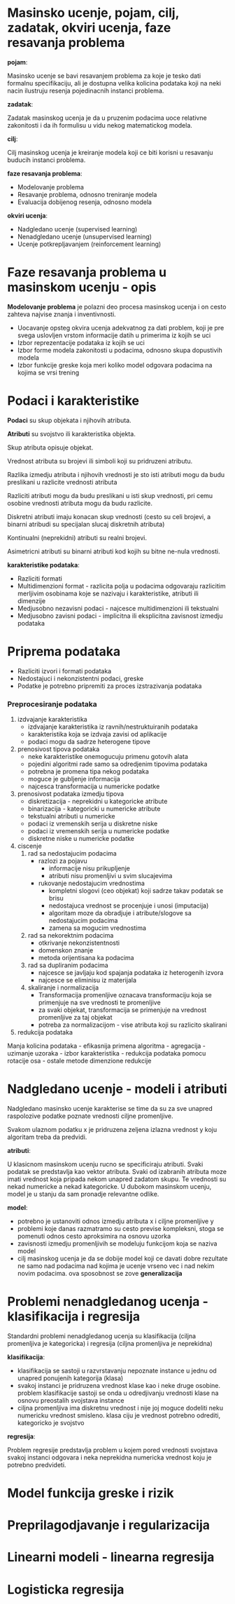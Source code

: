 # Masinsko ucenje, pojam, cilj, zadatak, okviri ucenja, faze resavanja problema

**pojam**:

Masinsko ucenje se bavi resavanjem problema za koje je tesko dati formalnu
specifikaciju, ali je dostupna velika kolicina podataka
koji na neki nacin ilustruju resenja pojedinacnih instanci problema.

**zadatak**:

Zadatak masinskog ucenja je da u pruzenim podacima uoce relativne zakonitosti
i da ih formulisu u vidu nekog matematickog modela.

**cilj**:

Cilj masinskog ucenja je kreiranje modela koji ce biti korisni u resavanju
buducih instanci problema.

**faze resavanja problema**:

- Modelovanje problema
- Resavanje problema, odnosno treniranje modela
- Evaluacija dobijenog resenja, odnosno modela

**okviri ucenja**:

- Nadgledano ucenje (supervised learning)
- Nenadgledano ucenje (unsupervised learning)
- Ucenje potkrepljavanjem (reinforcement learning)

# Faze resavanja problema u masinskom ucenju - opis

**Modelovanje problema** je polazni deo procesa masinskog ucenja
i on cesto zahteva najvise znanja i inventivnosti.

- Uocavanje opsteg okvira ucenja adekvatnog za dati problem,
  koji je pre svega uslovljen vrstom informacije datih u
  primerima iz kojih se uci
- Izbor reprezentacije podataka iz kojih se uci
- Izbor forme modela zakonitosti u podacima,
  odnosno skupa dopustivih modela
- Izbor funkcije greske koja meri koliko model odgovara podacima
  na kojima se vrsi trening


# Podaci i karakteristike

**Podaci** su skup objekata i njihovih atributa.

**Atributi** su svojstvo ili karakteristika objekta.

Skup atributa opisuje objekat.

Vrednost atributa su brojevi ili simboli
koji su pridruzeni atributu.

Razlika izmedju atributa i njihovih vrednosti je sto
isti atributi mogu da budu preslikani u razlicite vrednosti atributa

Razliciti atributi mogu da budu preslikani u isti skup vrednosti,
pri cemu osobine vrednosti atributa mogu da budu razlicite.

Diskretni atributi imaju konacan skup vrednosti
(cesto su celi brojevi, a binarni atribudi su specijalan slucaj
diskretnih atributa)

Kontinualni (neprekidni) atributi su realni brojevi.

Asimetricni atributi su binarni atributi kod kojih su bitne ne-nula vrednosti.

**karakteristike podataka**:

- Razliciti formati
- Multidimenzioni format - razlicita polja u podacima odgovaraju
  razlicitim merljivim osobinama koje se nazivaju i karakteristike,
  atributi ili dimenzije
- Medjusobno nezavisni podaci - najcesce multidimenzioni ili tekstualni
- Medjusobno zavisni podaci - implicitna ili eksplicitna zavisnost izmedju podataka 


# Priprema podataka

- Razliciti izvori i formati podataka
- Nedostajuci i nekonzistentni podaci, greske
- Podatke je potrebno pripremiti za proces izstrazivanja podataka

### Preprocesiranje podataka

1. izdvajanje karakteristika
	- izdvajanje karakteristika iz ravnih/nestruktuiranih podataka
	- karakteristika koja se izdvaja zavisi od aplikacije
	- podaci mogu da sadrze heterogene tipove
2. prenosivost tipova podataka
	- neke karakteristike onemogucuju primenu gotovih alata
	- pojedini algoritmi rade samo sa odredjenim tipovima podataka
	- potrebna je promena tipa nekog podataka
	- moguce je gubljenje informacija
	- najcesca transformacija u numericke podatke
3. prenosivost podataka izmedju tipova
	- diskretizacija - neprekidni u kategoricke atribute
	- binarizacija - kategoricki u numericke atribute
	- tekstualni atributi u numericke
	- podaci iz vremenskih serija u diskretne niske
	- podaci iz vremenskih serija u numericke podatke
	- diskretne niske u numericke podatke
4. ciscenje
	1. rad sa nedostajucim podacima
		- razlozi za pojavu
			- informacije nisu prikupljenje
			- atributi nisu promenljivi u svim slucajevima
		- rukovanje nedostajucim vrednostima
			- kompletni slogovi (ceo objekat) koji sadrze takav podatak se brisu
			- nedostajuca vrednost se procenjuje i unosi (imputacija)
			- algoritam moze da obradjuje i atribute/slogove sa nedostajucim podacima
			- zamena sa mogucim vrednostima
	2. rad sa nekorektnim podacima
		- otkrivanje nekonzistentnosti
		- domenskon znanje
		- metoda orijentisana ka podacima
	3. rad sa dupliranim podacima
		- najcesce se javljaju kod spajanja podataka iz heterogenih izvora
		- najcesce se eliminisu iz materijala
	4. skaliranje i normalizacija
		- Transformacija promenljive oznacava transformaciju koja se primenjuje na sve vrednosti te promenljive
		- za svaki objekat, transformacija se primenjuje na vrednost promenljive za taj objekat
		- potreba za normalizacijom - vise atributa koji su razlicito skalirani
5. redukcija podataka

  Manja kolicina podataka - efikasnija primena algoritma
	- agregacija
	- uzimanje uzoraka
	- izbor karakteristika
	- redukcija podataka pomocu rotacije osa
	- ostale metode dimenzione redukcije

# Nadgledano ucenje - modeli i atributi

Nadgledano masinsko ucenje karakterise se time da su za sve
unapred raspolozive podatke poznate vrednosti ciljne promenljive.

Svakom ulaznom podatku x je pridruzena zeljena izlazna vrednost y
koju algoritam treba da predvidi.

**atributi**:

U klasicnom masinskom ucenju rucno se specificiraju atributi.
Svaki podatak se predstavlja kao vektor atributa.
Svaki od izabranih atributa moze imati vrednost koja pripada nekom
unapred zadatom skupu. Te vrednosti su nekad numericke a nekad kategoricke.
U dubokom masinskom ucenju, model je u stanju da sam pronadje relevantne odlike.

**model**:

- potrebno je ustanoviti odnos izmedju atributa x i ciljne promenljive y
- problemi koje danas razmatramo su cesto previse kompleksni, stoga se
  pomenuti odnos cesto aproksimira na osnovu uzorka
- zavisnosti izmedju promenljivih se modeluju funkcijom koja se naziva model
- cilj masinskog ucenja je da se dobije model koji ce davati dobre
  rezultate ne samo nad podacima nad kojima je ucenje vrseno
  vec i nad nekim novim podacima. ova sposobnost se zove **generalizacija**

# Problemi nenadgledanog ucenja - klasifikacija i regresija

Standardni problemi nenadgledanog ucenja su
klasifikacija (ciljna promenljiva je kategoricka) i 
regresija (ciljna promenljiva je neprekidna)

**klasifikacija**:

- klasifikacija se sastoji u razvrstavanju nepoznate instance u jednu
  od unapred ponujenih kategorija (klasa)
- svakoj instanci je pridruzena vrednost klase kao i neke druge osobine.
  problem klasifikacije sastoji se onda u odredjivanju vrednosti klase
  na osnovu preostalih svojstava instance
- ciljna promenljiva ima diskretnu vrednost i nije joj moguce dodeliti
  neku numericku vrednost smisleno. klasa ciju je vrednost potrebno
  odrediti, kategoricko je svojstvo

**regresija**:

Problem regresije predstavlja problem u kojem pored vrednosti svojstava
svakoj instanci odgovara i neka neprekidna numericka vrednost koju je potrebno predvideti.

# Model funkcija greske i rizik

# Preprilagodjavanje i regularizacija

# Linearni modeli - linearna regresija

# Logisticka regresija
